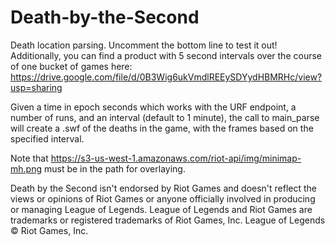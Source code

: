 # Death-by-the-Second
Death location parsing. Uncomment the bottom line to test it out! Additionally, you can find a product with 5 second intervals over the course of one bucket of games here: https://drive.google.com/file/d/0B3Wig6ukVmdlREEySDYydHBMRHc/view?usp=sharing

Given a time in epoch seconds which works with the URF endpoint, a number of runs, and an interval (default to 1 minute), the call to main_parse will create a .swf of the deaths in the game, with the frames based on the specified interval.

Note that https://s3-us-west-1.amazonaws.com/riot-api/img/minimap-mh.png must be in the path for overlaying.

Death by the Second isn't endorsed by Riot Games and doesn't reflect the views or opinions of Riot Games or anyone officially involved in producing or managing League of Legends. League of Legends and Riot Games are trademarks or registered trademarks of Riot Games, Inc. League of Legends © Riot Games, Inc.
